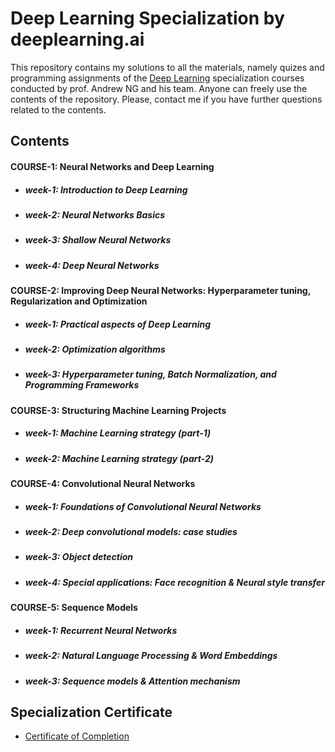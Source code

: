 # Deep Learning Specialization by deeplearning.ai

This repository contains my solutions to all the materials, namely quizes and programming assignments of the [Deep Learning](https://www.coursera.org/specializations/deep-learning?) specialization courses conducted by prof. Andrew NG and his team. Anyone can freely use the contents of the repository. Please, contact me if you have further questions related to the contents.



## Contents

#### COURSE-1: Neural Networks and Deep Learning 
- ##### week-1: Introduction to Deep Learning

- ##### week-2: Neural Networks Basics
  
- ##### week-3: Shallow Neural Networks

- ##### week-4: Deep Neural Networks

#### COURSE-2: Improving Deep Neural Networks: Hyperparameter tuning, Regularization and Optimization 
- ##### week-1: Practical aspects of Deep Learning

- ##### week-2: Optimization algorithms
  
- ##### week-3: Hyperparameter tuning, Batch Normalization, and Programming Frameworks

#### COURSE-3: Structuring Machine Learning Projects
- ##### week-1: Machine Learning strategy (part-1)

- ##### week-2: Machine Learning strategy (part-2)

#### COURSE-4: Convolutional Neural Networks 
- ##### week-1: Foundations of Convolutional Neural Networks

- ##### week-2: Deep convolutional models: case studies
  
- ##### week-3: Object detection

- ##### week-4: Special applications: Face recognition & Neural style transfer

#### COURSE-5: Sequence Models
- ##### week-1: Recurrent Neural Networks

- ##### week-2: Natural Language Processing & Word Embeddings
  
- ##### week-3: Sequence models & Attention mechanism

## Specialization Certificate

- [Certificate of Completion](https://www.coursera.org/account/accomplishments/specialization/certificate/JZASD62V789S)

